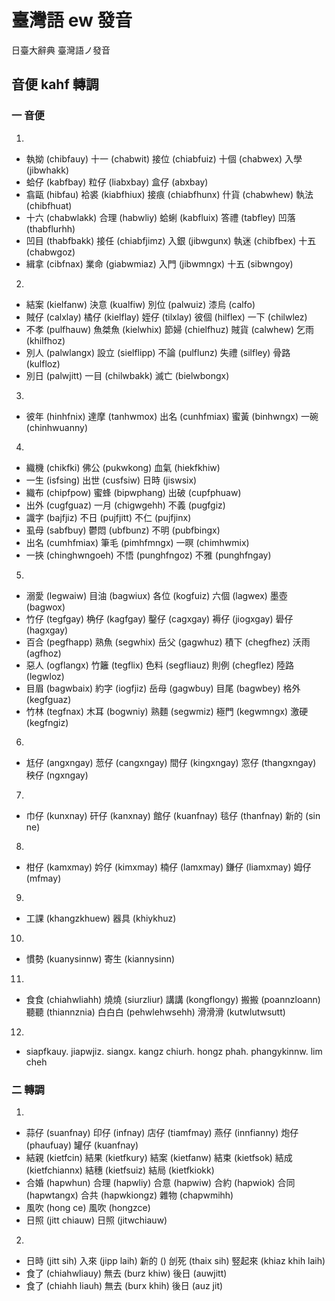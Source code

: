 # 臺灣語 ew 發音

日臺大辭典 臺灣語ノ發音

## 音便 kahf 轉調

### 一 音便

1.
* 執拗 (chibfauy) 十一 (chabwit) 接位 (chiabfuiz) 十個 (chabwex) 入學 (jibwhakk)
* 蛤仔 (kabfbay) 粒仔 (liabxbay) 盒仔 (abxbay)
* 翕甌 (hibfau) 袷裘 (kiabfhiux) 接痕 (chiabfhunx) 什貨 (chabwhew) 執法 (chibfhuat)
* 十六 (chabwlakk) 合理 (habwliy) 蛤蜊 (kabfluix) 答禮 (tabfley) 凹落 (thabflurhh)
* 凹目 (thabfbakk) 接任 (chiabfjimz) 入銀 (jibwgunx) 執迷 (chibfbex) 十五 (chabwgoz)
* 緝拿 (cibfnax) 業命 (giabwmiaz) 入門 (jibwmngx) 十五 (sibwngoy)

2.
* 結案 (kielfanw) 決意 (kualfiw) 別位 (palwuiz) 漆烏 (calfo)
* 賊仔 (calxlay) 橘仔 (kielflay) 姪仔 (tilxlay) 彼個 (hilflex) 一下 (chilwlez)
* 不孝 (pulfhauw) 魚桀魚 (kielwhix) 節婦 (chielfhuz) 賊貨 (calwhew) 乞雨 (khilfhoz)
* 別人 (palwlangx) 設立 (sielflipp) 不論 (pulflunz) 失禮 (silfley) 骨路 (kulfloz)
* 別日 (palwjitt) 一目 (chilwbakk) 滅亡 (bielwbongx)

3.
* 彼年 (hinhfnix) 達摩 (tanhwmox) 出名 (cunhfmiax) 蜜黃 (binhwngx) 一碗 (chinhwuanny)

4.
* 織機 (chikfki) 佛公 (pukwkong) 血氣 (hiekfkhiw)
* 一生 (isfsing) 出世 (cusfsiw) 日時 (jiswsix)
* 織布 (chipfpow) 蜜蜂 (bipwphang) 出破 (cupfphuaw)
* 出外 (cugfguaz) 一月 (chigwgehh) 不義 (pugfgiz)
* 識字 (bajfjiz) 不日 (pujfjitt) 不仁 (pujfjinx)
* 虱母 (sabfbuy) 鬱悶 (ubfbunz) 不明 (pubfbingx)
* 出名 (cumhfmiax) 筆毛 (pimhfmngx) 一暝 (chimhwmix)
* 一挾 (chinghwngoeh) 不悟 (punghfngoz) 不雅 (punghfngay)

5.
* 溺愛 (legwaiw) 目油 (bagwiux) 各位 (kogfuiz) 六個 (lagwex) 墨壺 (bagwox)
* 竹仔 (tegfgay) 桷仔 (kagfgay) 鑿仔 (cagxgay) 褥仔 (jiogxgay) 礐仔 (hagxgay)
* 百合 (pegfhapp) 熟魚 (segwhix) 岳父 (gagwhuz) 積下 (chegfhez) 沃雨 (agfhoz)
* 惡人 (ogflangx) 竹籬 (tegflix) 色料 (segfliauz) 則例 (chegflez) 陸路 (legwloz)
* 目眉 (bagwbaix) 約字 (iogfjiz) 岳母 (gagwbuy) 目尾 (bagwbey) 格外 (kegfguaz)
* 竹林 (tegfnax) 木耳 (bogwniy) 熟麵 (segwmiz) 極門 (kegwmngx) 激硬 (kegfngiz)

6.
* 尪仔 (angxngay) 䓤仔 (cangxngay) 間仔 (kingxngay) 窓仔 (thangxngay) 秧仔 (ngxngay)

7.
* 巾仔 (kunxnay) 矸仔 (kanxnay) 館仔 (kuanfnay) 毯仔 (thanfnay) 新的 (sin ne)

8.
* 柑仔 (kamxmay) 妗仔 (kimxmay) 楠仔 (lamxmay) 鎌仔 (liamxmay) 姆仔 (mfmay)

9.
* 工課 (khangzkhuew) 器具 (khiykhuz)

10.
* 慣勢 (kuanysinnw) 寄生 (kiannysinn)

11.
* 食食 (chiahwliahh) 燒燒 (siurzliur) 講講 (kongflongy) 搬搬 (poannzloann) 聽聽 (thiannznia) 白白白 (pehwlehwsehh) 滑滑滑 (kutwlutwsutt)

12.
* siapfkauy. jiapwjiz. siangx. kangz chiurh. hongz phah. phangykinnw. lim cheh

### 二 轉調

1.
* 蒜仔 (suanfnay) 印仔 (infnay) 店仔 (tiamfmay) 燕仔 (innfianny) 炮仔 (phaufuay) 罐仔 (kuanfnay)
* 結親 (kietfcin) 結果 (kietfkury) 結案 (kietfanw) 結束 (kietfsok) 結成 (kietfchiannx) 結穗 (kietfsuiz) 結局 (kietfkiokk)
* 合婚 (hapwhun) 合理 (hapwliy) 合意 (hapwiw) 合約 (hapwiok) 合同 (hapwtangx) 合共 (hapwkiongz) 雜物 (chapwmihh)
* 風吹 (hong ce) 風吹 (hongzce)
* 日照 (jitt chiauw) 日照 (jitwchiauw)

2.
* 日時 (jitt sih) 入來 (jipp laih) 新的 () 刣死 (thaix sih) 竪起來 (khiaz khih laih)
* 食了 (chiahwliauy) 無去 (burz khiw) 後日 (auwjitt)
* 食了 (chiahh liauh) 無去 (burx khih) 後日 (auz jit)
